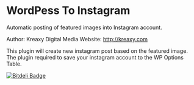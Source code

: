 # WordPess To Instagram

Automatic posting of featured images into Instagram account.

Author: Kreaxy Digital Media
Website: http://kreaxy.com

This plugin will create new instagram post based on the featured image. The plugin required to save your instagram account to the WP Options Table.


[![Bitdeli Badge](https://d2weczhvl823v0.cloudfront.net/mtasuandi/wordpesstoinstagram/trend.png)](https://bitdeli.com/free "Bitdeli Badge")
